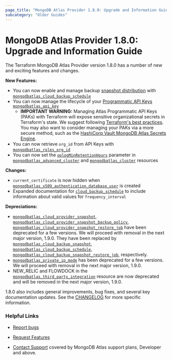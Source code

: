 ```yaml
---
page_title: "MongoDB Atlas Provider 1.8.0: Upgrade and Information Guide"
subcategory: "Older Guides"
---
```


# MongoDB Atlas Provider 1.8.0: Upgrade and Information Guide

The Terraform MongoDB Atlas Provider version 1.8.0 has a number of new and exciting features and changes.

**New Features:**
* You can now enable and manage backup [snapshot distribution](https://www.mongodb.com/blog/post/introducing-snapshot-distribution-atlas) with [`mongodbatlas_cloud_backup_schedule`](https://registry.terraform.io/providers/mongodb/mongodbatlas/latest/docs/resources/cloud_backup_schedule)
* You can now manage the lifecycle of your [Programmatic API Keys](https://www.mongodb.com/docs/atlas/reference/api-resources-spec/#tag/Programmatic-API-Keys) [`mongodbatlas_api_key`](https://registry.terraform.io/providers/mongodb/mongodbatlas/latest/docs/resources/api_key) 
  *  **IMPORTANT WARNING:**  Managing Atlas Programmatic API Keys (PAKs) with Terraform will expose sensitive organizational secrets in Terraform's state.  We suggest following [Terraform's best practices](https://developer.hashicorp.com/terraform/language/state/sensitive-data).  You may also want to consider managing your PAKs via a more secure method, such as the [HashiCorp Vault MongoDB Atlas Secrets Engine](https://developer.hashicorp.com/vault/docs/secrets/mongodbatlas). 
* You can now retrieve `org_id` from API Keys with [`mongodbatlas_roles_org_id`](https://registry.terraform.io/providers/mongodb/mongodbatlas/latest/docs/data-sources/roles_org_id)
* You can now set the [`oplogMinRetentionHours`](https://www.mongodb.com/docs/upcoming/reference/configuration-options/#mongodb-setting-storage.oplogMinRetentionHours) parameter in [`mongodbatlas_advanced_cluster`](https://registry.terraform.io/providers/mongodb/mongodbatlas/latest/docs/resources/advanced_cluster) and [`mongodbatlas_cluster`](https://registry.terraform.io/providers/mongodb/mongodbatlas/latest/docs/resources/cluster) resources  


**Changes:**
* `current_certificate` is now hidden when [`mongodbatlas_x509_authentication_database_user`](https://registry.terraform.io/providers/mongodb/mongodbatlas/latest/docs/resources/x509_authentication_database_user) is created
* Expanded documentation for [`cloud_backup_schedule`](https://registry.terraform.io/providers/mongodb/mongodbatlas/latest/docs/resources/cloud_backup_schedule) to include information about valid values for `frequency_interval`

**Depreciations:**
* [`mongodbatlas_cloud_provider_snapshot`](https://registry.terraform.io/providers/mongodb/mongodbatlas/latest/docs/resources/cloud_provider_snapshot), [`mongodbatlas_cloud_provider_snapshot_backup_policy`](https://registry.terraform.io/providers/mongodb/mongodbatlas/latest/docs/resources/cloud_provider_snapshot_backup_policy), [`mongodbatlas_cloud_provider_snapshot_restore_job`](https://registry.terraform.io/providers/mongodb/mongodbatlas/latest/docs/resources/cloud_provider_snapshot_restore_job) have been deprecated for a few versions.  We will proceed with removal in the next major version, 1.9.0.  They have been replaced by [`mongodbatlas_cloud_backup_snapshot`](https://registry.terraform.io/providers/mongodb/mongodbatlas/latest/docs/resources/cloud_backup_snapshot), [`mongodbatlas_cloud_backup_schedule`](https://registry.terraform.io/providers/mongodb/mongodbatlas/latest/docs/resources/cloud_backup_schedule), [`mongodbatlas_cloud_backup_snapshot_restore_job`](https://registry.terraform.io/providers/mongodb/mongodbatlas/latest/docs/resources/cloud_backup_snapshot_restore_job), respectively. 
* [`mongodbatlas_private_ip_mode`](https://registry.terraform.io/providers/mongodb/mongodbatlas/latest/docs/resources/private_ip_mode) has been deprecated for a few versions.  We will proceed with removal in the next major version, 1.9.0.  
* NEW_RELIC and FLOWDOCK in the [`mongodbatlas_third_party_integration`](https://registry.terraform.io/providers/mongodb/mongodbatlas/latest/docs/resources/third_party_integration#argument-reference) resource are now deprecated and will be removed in the next major version, 1.9.0.

1.8.0 also includes general improvements, bug fixes, and several key documentation updates. See the [CHANGELOG](https://github.com/mongodb/terraform-provider-mongodbatlas/blob/master/CHANGELOG.md) for more specific information.


### Helpful Links

* [Report bugs](https://github.com/mongodb/terraform-provider-mongodbatlas/issues)

* [Request Features](https://feedback.mongodb.com/forums/924145-atlas?category_id=370723)

* [Contact Support](https://docs.atlas.mongodb.com/support/) covered by MongoDB Atlas support plans, Developer and above.

